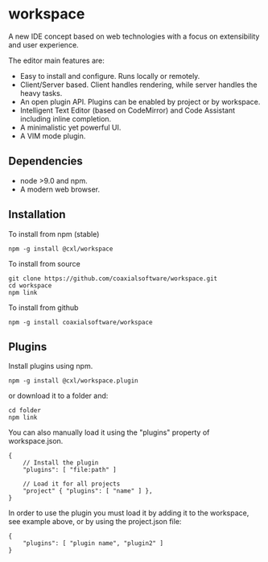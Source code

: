 
workspace
=========

A new IDE concept based on web technologies with a focus on
extensibility and user experience.

The editor main features are:

- Easy to install and configure. Runs locally or remotely.
- Client/Server based. Client handles rendering, while server handles the heavy tasks.
- An open plugin API. Plugins can be enabled by project or by workspace.
- Intelligent Text Editor (based on CodeMirror) and Code Assistant including inline completion.
- A minimalistic yet powerful UI.
- A VIM mode plugin.

Dependencies
------------

- node >9.0 and npm.
- A modern web browser.

Installation
------------

To install from npm (stable)

	npm -g install @cxl/workspace

To install from source

	git clone https://github.com/coaxialsoftware/workspace.git
	cd workspace
	npm link
	
To install from github

	npm -g install coaxialsoftware/workspace
	
Plugins
-------

Install plugins using npm.

	npm -g install @cxl/workspace.plugin
	
or download it to a folder and:

	cd folder
	npm link
	
You can also manually load it using the "plugins"
property of workspace.json.

	{
		// Install the plugin
		"plugins": [ "file:path" ]
		
		// Load it for all projects
		"project" { "plugins": [ "name" ] },
	}
	
In order to use the plugin you must load it by adding it to the workspace, see example above,
or by using the project.json file:
	
	{
		"plugins": [ "plugin name", "plugin2" ]
	}
